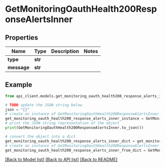 # GetMonitoringOauthHealth200ResponseAlertsInner


## Properties

Name | Type | Description | Notes
------------ | ------------- | ------------- | -------------
**type** | **str** |  | 
**message** | **str** |  | 

## Example

```python
from api_client.models.get_monitoring_oauth_health200_response_alerts_inner import GetMonitoringOauthHealth200ResponseAlertsInner

# TODO update the JSON string below
json = "{}"
# create an instance of GetMonitoringOauthHealth200ResponseAlertsInner from a JSON string
get_monitoring_oauth_health200_response_alerts_inner_instance = GetMonitoringOauthHealth200ResponseAlertsInner.from_json(json)
# print the JSON string representation of the object
print(GetMonitoringOauthHealth200ResponseAlertsInner.to_json())

# convert the object into a dict
get_monitoring_oauth_health200_response_alerts_inner_dict = get_monitoring_oauth_health200_response_alerts_inner_instance.to_dict()
# create an instance of GetMonitoringOauthHealth200ResponseAlertsInner from a dict
get_monitoring_oauth_health200_response_alerts_inner_from_dict = GetMonitoringOauthHealth200ResponseAlertsInner.from_dict(get_monitoring_oauth_health200_response_alerts_inner_dict)
```
[[Back to Model list]](../README.md#documentation-for-models) [[Back to API list]](../README.md#documentation-for-api-endpoints) [[Back to README]](../README.md)


